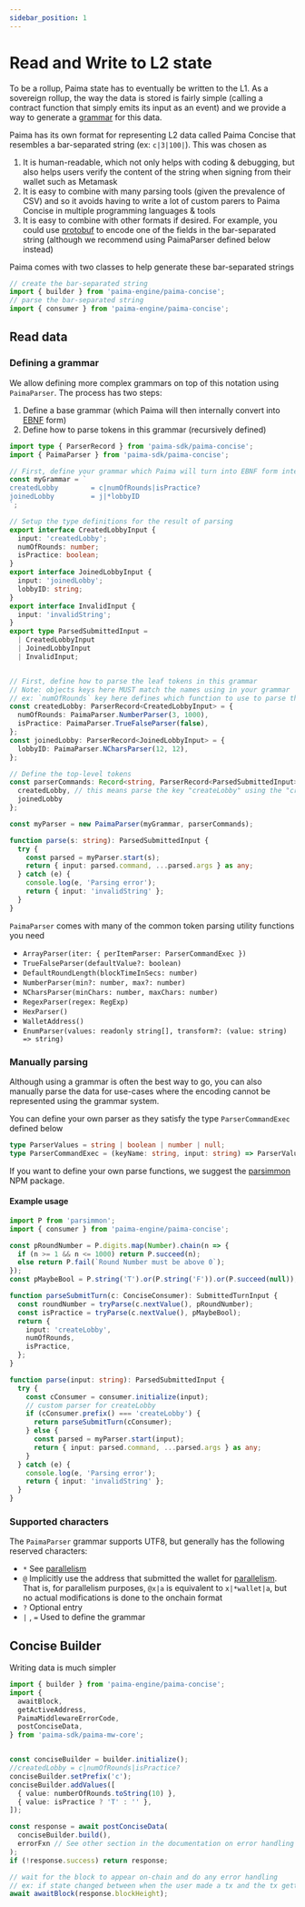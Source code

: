 ```yaml
---
sidebar_position: 1
---
```


# Read and Write to L2 state

To be a rollup, Paima state has to eventually be written to the L1. As a sovereign rollup, the way the data is stored is fairly simple (calling a contract function that simply emits its input as an event) and we provide a way to generate a [grammar](https://en.wikipedia.org/wiki/Formal_grammar) for this data.

Paima has its own format for representing L2 data called Paima Concise that resembles a bar-separated string (ex: `c|3|100|`). This was chosen as
1. It is human-readable, which not only helps with coding & debugging, but also helps users verify the content of the string when signing from their wallet such as Metamask
2. It is easy to combine with many parsing tools (given the prevalence of CSV) and so it avoids having to write a lot of custom parers to Paima Concise in multiple programming languages & tools
3. It is easy to combine with other formats if desired. For example, you could use [protobuf](https://protobuf.dev/) to encode one of the fields in the bar-separated string (although we recommend using PaimaParser defined below instead)

Paima comes with two classes to help generate these bar-separated strings
```javascript
// create the bar-separated string
import { builder } from 'paima-engine/paima-concise';
// parse the bar-separated string
import { consumer } from 'paima-engine/paima-concise';
```

## Read data

### Defining a grammar

We allow defining more complex grammars on top of this notation using `PaimaParser`. The process has two steps:
1. Define a base grammar (which Paima will then internally convert into [EBNF](https://en.wikipedia.org/wiki/Extended_Backus%E2%80%93Naur_form) form)
2. Define how to parse tokens in this grammar (recursively defined)

```typescript
import type { ParserRecord } from 'paima-sdk/paima-concise';
import { PaimaParser } from 'paima-sdk/paima-concise';

// First, define your grammar which Paima will turn into EBNF form internally
const myGrammar = `
createdLobby        = c|numOfRounds|isPractice?
joinedLobby         = j|*lobbyID
`;

// Setup the type definitions for the result of parsing
export interface CreatedLobbyInput {
  input: 'createdLobby';
  numOfRounds: number;
  isPractice: boolean;
}
export interface JoinedLobbyInput {
  input: 'joinedLobby';
  lobbyID: string;
}
export interface InvalidInput {
  input: 'invalidString';
}
export type ParsedSubmittedInput =
  | CreatedLobbyInput
  | JoinedLobbyInput
  | InvalidInput;


// First, define how to parse the leaf tokens in this grammar
// Note: objects keys here MUST match the names using in your grammar
// ex: `numOfRounds` key here defines which function to use to parse the token defined in the grammar above
const createdLobby: ParserRecord<CreatedLobbyInput> = {
  numOfRounds: PaimaParser.NumberParser(3, 1000),
  isPractice: PaimaParser.TrueFalseParser(false),
};
const joinedLobby: ParserRecord<JoinedLobbyInput> = {
  lobbyID: PaimaParser.NCharsParser(12, 12),
};

// Define the top-level tokens
const parserCommands: Record<string, ParserRecord<ParsedSubmittedInput>> = {
  createdLobby, // this means parse the key "createLobby" using the "createLobby" object defined above
  joinedLobby
};

const myParser = new PaimaParser(myGrammar, parserCommands);

function parse(s: string): ParsedSubmittedInput {
  try {
    const parsed = myParser.start(s);
    return { input: parsed.command, ...parsed.args } as any;
  } catch (e) {
    console.log(e, 'Parsing error');
    return { input: 'invalidString' };
  }
}
```

`PaimaParser` comes with many of the common token parsing utility functions you need
- `ArrayParser(iter: { perItemParser: ParserCommandExec })`
- `TrueFalseParser(defaultValue?: boolean)`
- `DefaultRoundLength(blockTimeInSecs: number)`
- `NumberParser(min?: number, max?: number)`
- `NCharsParser(minChars: number, maxChars: number)`
- `RegexParser(regex: RegExp)`
- `HexParser()`
- `WalletAddress()`
- `EnumParser(values: readonly string[], transform?: (value: string) => string)`

### Manually parsing

Although using a grammar is often the best way to go, you can also manually parse the data for use-cases where the encoding cannot be represented using the grammar system.

You can define your own parser as they satisfy the type `ParserCommandExec` defined below
```typescript
type ParserValues = string | boolean | number | null;
type ParserCommandExec = (keyName: string, input: string) => ParserValues | ParserValues[];
```

If you want to define your own parse functions, we suggest the [parsimmon](https://www.npmjs.com/package/parsimmon) NPM package.

#### Example usage

```typescript
import P from 'parsimmon';
import { consumer } from 'paima-engine/paima-concise';

const pRoundNumber = P.digits.map(Number).chain(n => {
  if (n >= 1 && n <= 1000) return P.succeed(n);
  else return P.fail(`Round Number must be above 0`);
});
const pMaybeBool = P.string('T').or(P.string('F')).or(P.succeed(null));

function parseSubmitTurn(c: ConciseConsumer): SubmittedTurnInput {
  const roundNumber = tryParse(c.nextValue(), pRoundNumber);
  const isPractice = tryParse(c.nextValue(), pMaybeBool);
  return {
    input: 'createLobby',
    numOfRounds,
    isPractice,
  };
}

function parse(input: string): ParsedSubmittedInput {
  try {
    const cConsumer = consumer.initialize(input);
    // custom parser for createLobby
    if (cConsumer.prefix() === 'createLobby') {
      return parseSubmitTurn(cConsumer);
    } else {
      const parsed = myParser.start(input);
      return { input: parsed.command, ...parsed.args } as any;
    }
  } catch (e) {
    console.log(e, 'Parsing error');
    return { input: 'invalidString' };
  }
}

```

### Supported characters

The `PaimaParser` grammar supports UTF8, but generally has the following reserved characters:
- `*` See [parallelism](./2%20-%20parallelism.md)
- `@` Implicitly use the address that submitted the wallet for [parallelism](./2%20-%20parallelism.md). That is, for parallelism purposes, `@x|a` is equivalent to `x|*wallet|a`, but no actual modifications is done to the onchain format
- `?` Optional entry
- `|` , `=` Used to define the grammar

## Concise Builder

Writing data is much simpler

```typescript
import { builder } from 'paima-engine/paima-concise';
import {
  awaitBlock,
  getActiveAddress,
  PaimaMiddlewareErrorCode,
  postConciseData,
} from 'paima-sdk/paima-mw-core';


const conciseBuilder = builder.initialize();
//createdLobby = c|numOfRounds|isPractice?
conciseBuilder.setPrefix('c');
conciseBuilder.addValues([
  { value: numberOfRounds.toString(10) },
  { value: isPractice ? 'T' : '' },
]);

const response = await postConciseData(
  conciseBuilder.build(),
  errorFxn // See other section in the documentation on error handling
);
if (!response.success) return response;

// wait for the block to appear on-chain and do any error handling
// ex: if state changed between when the user made a tx and the tx getting included in a block
await awaitBlock(response.blockHeight);
```
